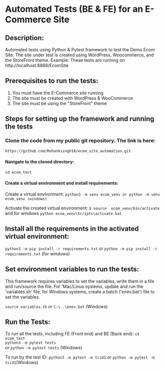 # Automated Tests (BE & FE) for an E-Commerce Site

## Description:
Automated tests using Python & Pytest framework to test the Demo Ecom Site.
The site under test is created using WordPress, Woocommerce, and the StoreFront theme. Example: These tests are running on http://localhost:8888/EcomSite


## Prerequisites to run the tests:
1. You must have the E-Commerce site running
2. The site must be created with WordPress & WooCommerce
3. The site must be using the "StoreFront" theme

## Steps for setting up the framework and running the tests

### Clone the code from my public git repository. The link is here:  
```https://github.com/Rohanksingh18/ecom_site_automation.git```

#### Navigate to the cloned directory:
```cd ecom_test```

#### Create a virtual environment and install requirements:
Create a virtual environment:
```python3 -m venv ecom_venv or python -m venv ecom_venv (windows)```

Activate the created virtual environment:
```$ source  ecom_venv/bin/activate``` and for windows ```python ecom_venv\Scripts\activate.bat```

## Install all the requirements in the activated virtual environment:
```python3 -m pip install -r requirements.txt``` or ```python -m pip install -r requirements.txt``` (for windows)

## Set environment variables to run the tests:
This framework requires variables to set the variables, write them in a file and run/source the file. For 'Mac/Linux systems, update and run the 'variables.sh' file; for Windows systems, create a batch ('enev.bat') file to set the variables.

```source variables.sh``` or ```C:\..\enev.bat``` (Windows)

## Run the Tests:
To run all the tests, including FE (Front end) and BE (Back end):
```cd ecom_test```\
```python3 -m pytest tests```\
or ```python -m pytest tests``` (Windows)

To run by the test ID:
```python3 -m pytest -m tcid1``` or ```python -m pytest -m tcid1```(Windows)




